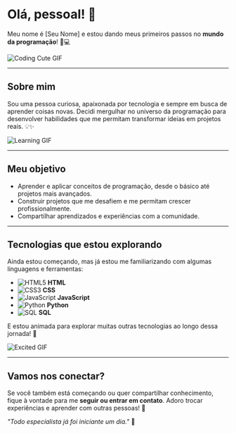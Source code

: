 # Olá, pessoal! 👋

Meu nome é [Seu Nome] e estou dando meus primeiros passos no **mundo da programação**! 🌱💻  

![Coding Cute GIF](https://media.giphy.com/media/l0HlBO7eyXzSZkJri/giphy.gif)

---

## Sobre mim
Sou uma pessoa curiosa, apaixonada por tecnologia e sempre em busca de aprender coisas novas. Decidi mergulhar no universo da programação para desenvolver habilidades que me permitam transformar ideias em projetos reais. 💡✨  

![Learning GIF](https://media.giphy.com/media/3o6Zt481isNVuQI1l6/giphy.gif)

---

## Meu objetivo
- Aprender e aplicar conceitos de programação, desde o básico até projetos mais avançados.  
- Construir projetos que me desafiem e me permitam crescer profissionalmente.  
- Compartilhar aprendizados e experiências com a comunidade.  

---

## Tecnologias que estou explorando

Ainda estou começando, mas já estou me familiarizando com algumas linguagens e ferramentas:  

- ![HTML5](https://img.icons8.com/color/48/000000/html-5.png) **HTML**  
- ![CSS3](https://img.icons8.com/color/48/000000/css3.png) **CSS**  
- ![JavaScript](https://img.icons8.com/color/48/000000/javascript.png) **JavaScript**  
- ![Python](https://img.icons8.com/color/48/000000/python.png) **Python**  
- ![SQL](https://img.icons8.com/color/48/000000/sql.png) **SQL**  

E estou animada para explorar muitas outras tecnologias ao longo dessa jornada! 🚀  

![Excited GIF](https://media.giphy.com/media/3o6ZtaO9BZHcOjmErm/giphy.gif)

---

## Vamos nos conectar?
Se você também está começando ou quer compartilhar conhecimento, fique à vontade para me **seguir ou entrar em contato**. Adoro trocar experiências e aprender com outras pessoas! 🤝  

*"Todo especialista já foi iniciante um dia."* 🌟  

